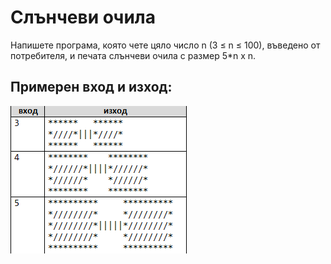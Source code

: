 #	Слънчеви очила
Напишете програма, която чете цяло число n (3 ≤ n ≤ 100), въведено от потребителя, и печата слънчеви очила с размер 5*n x n.
<br>
## Примерен вход и изход:
<img src="glasses.png">
